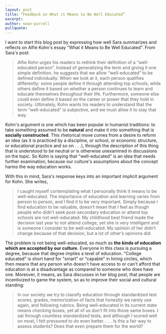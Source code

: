 ```yaml
---
layout: post
title: “Feedback on What it Means to Be Well Educated”
excerpt: 
author: sean-purcell
pullquote:
---
```


I want to start this blog post by expressing how well Sara summarizes and reflects on Alfie Kohn's essay "What it Means to Be Well Educated". From Sara's post:

>Alfie Kohn urges his readers to rethink their definition of a “well-educated person”. Instead of generalizing the term and giving it one simple definition, he suggests that we allow “well-educated” to be defined individually. When we look at it, each person qualifies differently: some people define it through attending top schools, while others define it based on whether a person continues to learn and educate themselves throughout their life. Furthermore, someone else could even define it based on the career or power that they hold in society. Ultimately, Kohn wants his readers to understand that the term “well-educated” is subjective, and we must allow it to stay that way.

Kohn's argument is one which has been popular in humanist traditions: to take something assumed to be **natural** and make it into something that is **socially constructed**. This rhetorical move comes from a desire to reform an idea (as it is practiced by a discipline, or school, or economic structure, or educational practice and so on . . .), through the description of this thing that is understood to be neutral or is otherwise unexamined in discussions on the topic. So Kohn is saying that "well-educated" is an idea that needs further examination, because our culture's assumptions about the concept harms the way education works.

With this in mind, Sara's response keys into an important implicit argument for Kohn. She writes,

>I caught myself contemplating what I personally think it means to be well-educated. The importance of education and learning varies from person to person, and I find it to be very important. Simply because I find education to be valuable, doesn’t mean that I feel as though people who didn’t seek post-secondary education or attend top schools are not well-educated. My childhood best friend made the decision last year to not attend college, yet she is very intelligent and is someone I consider to be well-educated. My opinion of her didn’t change because of that decision, but a lot of other’s opinions did.

The problem is not being well-educated, so much as **the kinds of education which are accepted by our culture.** Everyone in this class is pursuing a degree, because that degree implies a level of education. "College educated" is short hand for "smart" or "capable" in hiring circles, which then means that any person who doesn't have access to or can't afford that education is at a disadvantage as compared to someone who does have one. Moreover, it means, as Sara discusses in her blog post, that people are incentivized to game the system, so as to improve their social and cultural standing:

>In our society we try to classify education through standardized test scores, grades, memorization of facts that honestly we rarely use again, and following rubrics. Being well-educated in its current state means checking boxes, yet all of us don’t fit into those same boxes. I sat through countless standardized tests, and although I scored well on most, I felt pressured to do even better. . . . Is this a fair way to assess students? Does that even prepare them for the world?